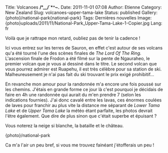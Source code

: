 Title: Volcanoes __/°\__/`*^~.__
Date: 2011-11-01 07:08
Author: Etienne
Category: New Zealand
Slug: volcanoes-upper-tama-lake
Status: published
Gallery: {photo}/national-park{national-park}
Tags: Dernières nouvelles
Image: {photo}uploads/2011/11/National-Park_Upper-Tama-Lake-1-Copier.jpg
Lang: fr

Voilà que je rattrape mon retard, oubliez pas de tenir la cadence !

Ici vous entrez sur les terres de Sauron, en effet c'est autour de ses
volcans qu'a été tourné l'une des scènes finales de *The Lord Of The
Ring.* L'ascension finale de Frodon a été filmé sur la pente de
Ngauraheo, le premier volcan que je vous ai dessiné dans le titre. Le
second volcan que vous pourrez admirer est Ruapehu, il est très célèbre
pour sa station de ski. Malheureusement je n'ai pas fait du ski trouvant
le prix exigé prohibitif...

En revanche mon amour pour la randonnée m'a encore une fois poussé sur
les chemins. J'étais en grande forme ce jour là c'est pourquoi je
décidais de faire en 4h une randonnée qui aurait du m'en prendre 7
(selon les indications fournies). J'ai donc cavalé entre les lavas, ces
énormes coulées de laves pour franchir au plus vite la distance me
séparant de *Lower Tama Lake* et de *Upper Tama Lake* la météo étant
parfaite, les photos devrait l'être également. Que dire de plus sinon
que c'était superbe et épuisant ?

Vous noterez la neige si blanche, la bataille et le château.

{photo}/national-park

Ca m'a l'air un peu bref, si vous me trouvez fainéant j'étofferais un
peu !
